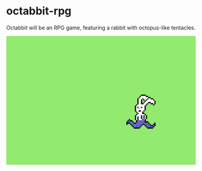 # octabbit-rpg
Octabbit will be an RPG game, featuring a rabbit with octopus-like tentacles.

<img src="https://github.com/michaelkolesidis/octabbit-rpg/blob/main/octabbit_screenshot.png">
